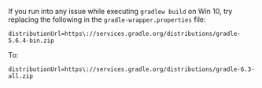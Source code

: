 If you run into any issue while executing ```gradlew build``` on Win 10, try replacing the following in the ```gradle-wrapper.properties``` file:

```distributionUrl=https\://services.gradle.org/distributions/gradle-5.6.4-bin.zip```

To:

```distributionUrl=https\://services.gradle.org/distributions/gradle-6.3-all.zip```
